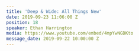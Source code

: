 ```yaml
---
title: 'Deep & Wide: All Things New'
date: 2019-09-23 11:06:00 Z
position: 18
speaker: Ethan Harrington
media: https://www.youtube.com/embed/4mpYwNGDKto
message_date: 2019-09-22 10:00:00 Z
---
```


